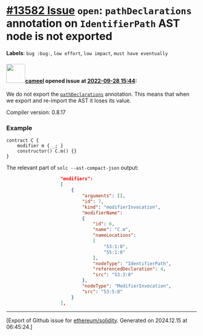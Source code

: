 # [\#13582 Issue](https://github.com/ethereum/solidity/issues/13582) `open`: `pathDeclarations` annotation on `IdentifierPath` AST node is not exported
**Labels**: `bug :bug:`, `low effort`, `low impact`, `must have eventually`


#### <img src="https://avatars.githubusercontent.com/u/137030?v=4" width="50">[cameel](https://github.com/cameel) opened issue at [2022-09-28 15:44](https://github.com/ethereum/solidity/issues/13582):

We do not export the [`pathDeclarations`](https://github.com/ethereum/solidity/blob/v0.8.17/libsolidity/ast/ASTAnnotations.h#L261) annotation. This means that when we export and re-import the AST it loses its value.

Compiler version: 0.8.17

### Example
```solidity
contract C {
    modifier m { _; }
    constructor() C.m() {}
}
```
The relevant part of `solc --ast-compact-json` output:
```json
                    "modifiers":
                    [
                        {
                            "arguments": [],
                            "id": 7,
                            "kind": "modifierInvocation",
                            "modifierName":
                            {
                                "id": 6,
                                "name": "C.m",
                                "nameLocations":
                                [
                                    "53:1:0",
                                    "55:1:0"
                                ],
                                "nodeType": "IdentifierPath",
                                "referencedDeclaration": 4,
                                "src": "53:3:0"
                            },
                            "nodeType": "ModifierInvocation",
                            "src": "53:5:0"
                        }
                    ],
```




-------------------------------------------------------------------------------



[Export of Github issue for [ethereum/solidity](https://github.com/ethereum/solidity). Generated on 2024.12.15 at 06:45:24.]

